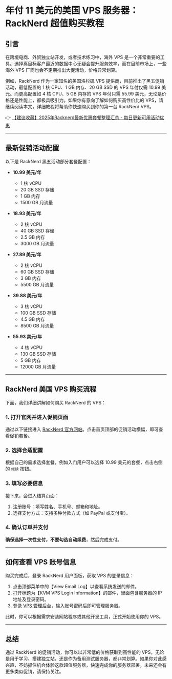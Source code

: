 # 年付 11 美元的美国 VPS 服务器：RackNerd 超值购买教程

## 引言

在跨境电商、外贸独立站开发，或者技术练习中，海外 VPS 是一个非常重要的工具。选择离目标客户最近的数据中心无疑会提升服务效率，而在目前市场上，一些海外 VPS 厂商也会不定期推出大促活动，价格异常划算。

例如，RackNerd 作为一家知名的美国洛杉矶 VPS 提供商，目前推出了黑五促销活动，最低配置的 1 核 CPU、1 GB 内存、20 GB SSD 的 VPS 年付仅需 10.99 美元。而更高配置如 4 核 CPU、5 GB 内存的 VPS 年付只需 55.99 美元，无论是价格还是性能上，都极具吸引力。如果你有意向了解如何购买高性价比的 VPS，请继续阅读本文，详细教程将帮助你快速购买到你的第一台 RackNerd VPS。

👉 [【建议收藏】2025年Racknerd最新优惠套餐整理汇总 - 每日更新可用活动优惠](https://bit.ly/Rack_Nerd)

---

## 最新促销活动配置

以下是 RackNerd 黑五活动部分套餐配置：

- **10.99 美元/年**
  - 1 核 vCPU 
  - 20 GB SSD 存储
  - 1 GB 内存
  - 1500 GB 月流量

- **18.93 美元/年**
  - 2 核 vCPU 
  - 40 GB SSD 存储
  - 2.5 GB 内存
  - 3000 GB 月流量

- **27.89 美元/年**
  - 2 核 vCPU 
  - 60 GB SSD 存储
  - 3 GB 内存
  - 5500 GB 月流量

- **39.88 美元/年**
  - 3 核 vCPU 
  - 100 GB SSD 存储
  - 4.5 GB 内存
  - 8500 GB 月流量

- **55.93 美元/年**
  - 4 核 vCPU 
  - 130 GB SSD 存储
  - 5 GB 内存
  - 12000 GB 月流量

---

## RackNerd 美国 VPS 购买流程

下面，我们详细讲解如何购买 RackNerd 的 VPS：

### 1. 打开官网并进入促销页面

通过以下链接进入 [RackNerd 官方网站](https://bit.ly/Rack_Nerd)。点击首页顶部的促销活动横幅，即可查看促销套餐。

### 2. 选择合适配置

根据自己的需求选择套餐，例如入门用户可以选择 10.99 美元的套餐，点击右侧的 `继续` 按钮。

### 3. 填写必要信息

接下来，会进入结算页面：
1. 注册账号：填写姓名、手机号、邮箱和地址。
2. 选择支付方式：支持多种付款方式（如 PayPal 或支付宝）。

### 4. 确认订单并支付

**确保选择一次性支付，不要勾选自动续费**，然后完成支付。

---

## 如何查看 VPS 账号信息

购买完成后，登录 RackNerd 用户面板，获取 VPS 的登录信息：

1. 点击顶部菜单中的【View Email Log】以查看系统发送的邮件。
2. 打开标题为【KVM VPS Login Information】的邮件，里面包含服务器的 IP 地址及登录密码。
3. 登录 [VPS 管理后台](https://nerdvm.racknerd.com)，输入账号密码后即可管理服务器。

此时，你可以根据需求安装网站程序或其他开发工具，正式开始使用你的 VPS。

---

## 总结

通过 RackNerd 的促销活动，你可以以非常低的价格获取到高性能的 VPS，无论是用于学习、搭建独立站，还是作为备用测试服务器，都非常划算。如果你对此感兴趣，不妨抓住机会体验这款超值服务器，快速完成你的服务器部署。未来还会有更多类似促销，请保持关注。